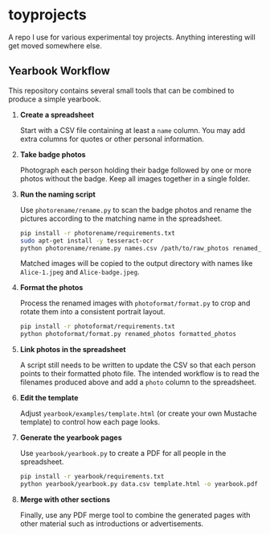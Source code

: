 # toyprojects

A repo I use for various experimental toy projects. Anything interesting will get moved somewhere else.

## Yearbook Workflow

This repository contains several small tools that can be combined to produce a simple yearbook.

1. **Create a spreadsheet**
   
   Start with a CSV file containing at least a `name` column. You may add extra columns for quotes or other personal information.

2. **Take badge photos**
   
   Photograph each person holding their badge followed by one or more photos without the badge. Keep all images together in a single folder.

3. **Run the naming script**
   
   Use `photorename/rename.py` to scan the badge photos and rename the pictures according to the matching name in the spreadsheet.
   ```bash
   pip install -r photorename/requirements.txt
   sudo apt-get install -y tesseract-ocr
   python photorename/rename.py names.csv /path/to/raw_photos renamed_photos
   ```
   Matched images will be copied to the output directory with names like `Alice-1.jpeg` and `Alice-badge.jpeg`.

4. **Format the photos**
   
   Process the renamed images with `photoformat/format.py` to crop and rotate them into a consistent portrait layout.
   ```bash
   pip install -r photoformat/requirements.txt
   python photoformat/format.py renamed_photos formatted_photos
   ```

5. **Link photos in the spreadsheet**
   
   A script still needs to be written to update the CSV so that each person points to their formatted photo file. The intended workflow is to read the filenames produced above and add a `photo` column to the spreadsheet.

6. **Edit the template**
   
   Adjust `yearbook/examples/template.html` (or create your own Mustache template) to control how each page looks.

7. **Generate the yearbook pages**
   
   Use `yearbook/yearbook.py` to create a PDF for all people in the spreadsheet.
   ```bash
   pip install -r yearbook/requirements.txt
   python yearbook/yearbook.py data.csv template.html -o yearbook.pdf --photo-base formatted_photos
   ```

8. **Merge with other sections**
   
   Finally, use any PDF merge tool to combine the generated pages with other material such as introductions or advertisements.

